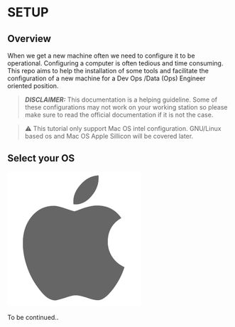 # SETUP

## Overview

When we get a new machine often we need to configure it to be operational. Configuring a computer is often tedious and time consuming. This repo aims to help the installation of some tools and facilitate the configuration of a new machine for a Dev Ops /Data (Ops) Engineer oriented position. 

> **_DISCLAIMER:_** This documentation is a helping guideline. Some of these configurations may not work on your working station so please make sure to read the official documentation if it is not the case. 

> :warning: This tutorial only support Mac OS intel configuration. GNU/Linux based os and Mac OS Apple Sillicon will be covered later. 

## Select your OS

<a href="https://github.com/alexisflipo/machine_setup/macos/Readme.md" rel="Macos setupt">![Macos](assets/img/macos.png)</a>

To be continued..
